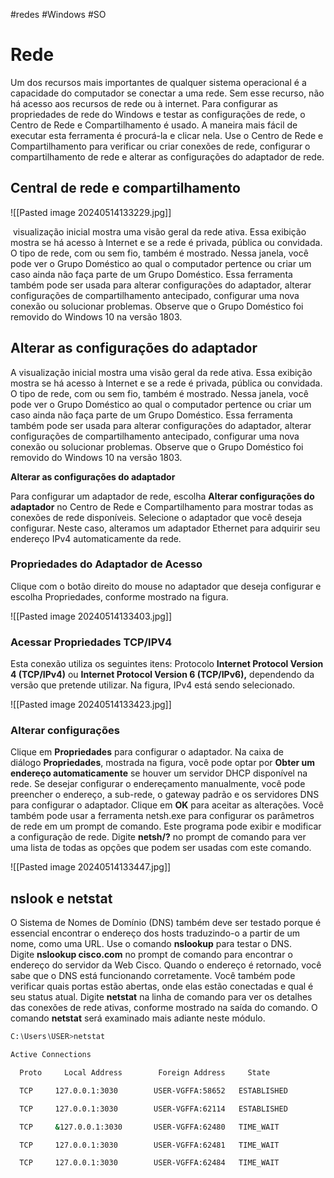 #redes #Windows #SO 
# Rede

Um dos recursos mais importantes de qualquer sistema operacional é a capacidade do computador se conectar a uma rede. Sem esse recurso, não há acesso aos recursos de rede ou à internet. Para configurar as propriedades de rede do Windows e testar as configurações de rede, o Centro de Rede e Compartilhamento é usado. A maneira mais fácil de executar esta ferramenta é procurá-la e clicar nela. Use o Centro de Rede e Compartilhamento para verificar ou criar conexões de rede, configurar o compartilhamento de rede e alterar as configurações do adaptador de rede.

## Central de rede e compartilhamento

![[Pasted image 20240514133229.jpg]]

 visualização inicial mostra uma visão geral da rede ativa. Essa exibição mostra se há acesso à Internet e se a rede é privada, pública ou convidada. O tipo de rede, com ou sem fio, também é mostrado. Nessa janela, você pode ver o Grupo Doméstico ao qual o computador pertence ou criar um caso ainda não faça parte de um Grupo Doméstico. Essa ferramenta também pode ser usada para alterar configurações do adaptador, alterar configurações de compartilhamento antecipado, configurar uma nova conexão ou solucionar problemas. Observe que o Grupo Doméstico foi removido do Windows 10 na versão 1803.

## Alterar as configurações do adaptador

A visualização inicial mostra uma visão geral da rede ativa. Essa exibição mostra se há acesso à Internet e se a rede é privada, pública ou convidada. O tipo de rede, com ou sem fio, também é mostrado. Nessa janela, você pode ver o Grupo Doméstico ao qual o computador pertence ou criar um caso ainda não faça parte de um Grupo Doméstico. Essa ferramenta também pode ser usada para alterar configurações do adaptador, alterar configurações de compartilhamento antecipado, configurar uma nova conexão ou solucionar problemas. Observe que o Grupo Doméstico foi removido do Windows 10 na versão 1803.

**Alterar as configurações do adaptador**

Para configurar um adaptador de rede, escolha **Alterar configurações do adaptador** no Centro de Rede e Compartilhamento para mostrar todas as conexões de rede disponíveis. Selecione o adaptador que você deseja configurar. Neste caso, alteramos um adaptador Ethernet para adquirir seu endereço IPv4 automaticamente da rede.

### Propriedades do Adaptador de Acesso

Clique com o botão direito do mouse no adaptador que deseja configurar e escolha Propriedades, conforme mostrado na figura.

![[Pasted image 20240514133403.jpg]]

### Acessar Propriedades TCP/IPV4

Esta conexão utiliza os seguintes itens: Protocolo **Internet Protocol Version 4 (TCP/IPv4)** ou **Internet Protocol Version 6 (TCP/IPv6),** dependendo da versão que pretende utilizar. Na figura, IPv4 está sendo selecionado.

![[Pasted image 20240514133423.jpg]]

### Alterar configurações

Clique em **Propriedades** para configurar o adaptador. Na caixa de diálogo **Propriedades**, mostrada na figura, você pode optar por **Obter um endereço automaticamente** se houver um servidor DHCP disponível na rede. Se desejar configurar o endereçamento manualmente, você pode preencher o endereço, a sub-rede, o gateway padrão e os servidores DNS para configurar o adaptador. Clique em **OK** para aceitar as alterações. Você também pode usar a ferramenta netsh.exe para configurar os parâmetros de rede em um prompt de comando. Este programa pode exibir e modificar a configuração de rede. Digite **netsh/?** no prompt de comando para ver uma lista de todas as opções que podem ser usadas com este comando.

![[Pasted image 20240514133447.jpg]]

## nslook e netstat

O Sistema de Nomes de Domínio (DNS) também deve ser testado porque é essencial encontrar o endereço dos hosts traduzindo-o a partir de um nome, como uma URL. Use o comando **nslookup** para testar o DNS. Digite **nslookup cisco.com** no prompt de comando para encontrar o endereço do servidor da Web Cisco. Quando o endereço é retornado, você sabe que o DNS está funcionando corretamente. Você também pode verificar quais portas estão abertas, onde elas estão conectadas e qual é seu status atual. Digite **netstat** na linha de comando para ver os detalhes das conexões de rede ativas, conforme mostrado na saída do comando. O comando **netstat** será examinado mais adiante neste módulo.

```sh
C:∖Users∖USER>netstat

Active Connections

  Proto     Local Address        Foreign Address     State

  TCP     127.0.0.1:3030        USER-VGFFA:58652   ESTABLISHED

  TCP     127.0.0.1:3030        USER-VGFFA:62114   ESTABLISHED

  TCP     &127.0.0.1:3030       USER-VGFFA:62480   TIME_WAIT

  TCP     127.0.0.1:3030        USER-VGFFA:62481   TIME_WAIT

  TCP     127.0.0.1:3030        USER-VGFFA:62484   TIME_WAIT
```
